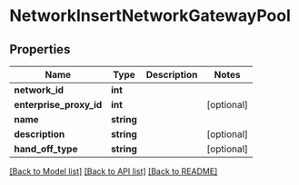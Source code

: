 # NetworkInsertNetworkGatewayPool

## Properties
Name | Type | Description | Notes
------------ | ------------- | ------------- | -------------
**network_id** | **int** |  | 
**enterprise_proxy_id** | **int** |  | [optional] 
**name** | **string** |  | 
**description** | **string** |  | [optional] 
**hand_off_type** | **string** |  | [optional] 

[[Back to Model list]](../README.md#documentation-for-models) [[Back to API list]](../README.md#documentation-for-api-endpoints) [[Back to README]](../README.md)


